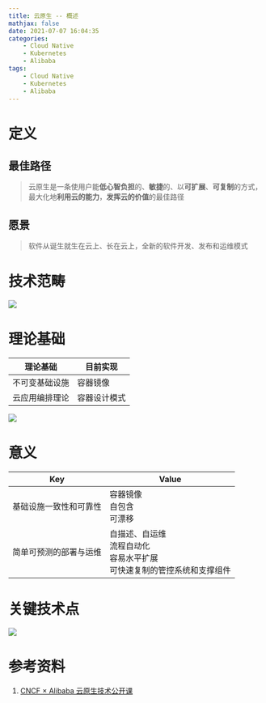 ```yaml
---
title: 云原生 -- 概述
mathjax: false
date: 2021-07-07 16:04:35
categories:
	- Cloud Native
	- Kubernetes
	- Alibaba
tags:
	- Cloud Native
	- Kubernetes
	- Alibaba
---
```


# 定义

## 最佳路径

> 云原生是一条使用户能**低心智负担**的、**敏捷**的、以**可扩展**、**可复制**的方式，最大化地**利用云的能力**，**发挥云的价值**的最佳路径

## 愿景

> 软件从诞生就生在云上、长在云上，全新的软件开发、发布和运维模式

# 技术范畴

![](https://cloud-native-alibaba-1253868755.cos.ap-guangzhou.myqcloud.com/kubernetes/image-20210707165126686.png)

<!-- more -->

# 理论基础

| 理论基础       | 目前实现     |
| -------------- | ------------ |
| 不可变基础设施 | 容器镜像     |
| 云应用编排理论 | 容器设计模式 |

![](https://cloud-native-alibaba-1253868755.cos.ap-guangzhou.myqcloud.com/kubernetes/image-20210707170612300.png)

# 意义

| Key                    | Value                                                        |
| ---------------------- | ------------------------------------------------------------ |
| 基础设施一致性和可靠性 | 容器镜像<br />自包含<br />可漂移                             |
| 简单可预测的部署与运维 | 自描述、自运维<br />流程自动化<br />容易水平扩展<br />可快速复制的管控系统和支撑组件 |

# 关键技术点

![](https://cloud-native-alibaba-1253868755.cos.ap-guangzhou.myqcloud.com/kubernetes/image-20210707171915401.png)

# 参考资料

1. [CNCF × Alibaba 云原生技术公开课](https://edu.aliyun.com/course/1651)

